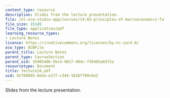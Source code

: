 ```yaml
---
content_type: resource
description: Slides from the lecture presentation.
file: /ol-ocw-studio-app/courses/14-02-principles-of-macroeconomics-fall-2004/927680658e5ee17fc3441816f799c6e2_lecture18.pdf
file_size: 15145
file_type: application/pdf
learning_resource_types:
- Lecture Notes
license: https://creativecommons.org/licenses/by-nc-sa/4.0/
ocw_type: OCWFile
parent_title: Lecture Notes
parent_type: CourseSection
parent_uid: 35905406-5bc4-9017-484c-f36465a65f2a
resourcetype: Document
title: lecture18.pdf
uid: 92768065-8e5e-e17f-c344-1816f799c6e2
---
```

Slides from the lecture presentation.